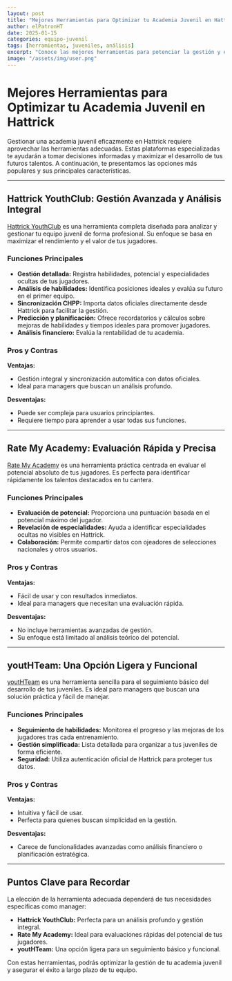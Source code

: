 ```yaml
---
layout: post
title: "Mejores Herramientas para Optimizar tu Academia Juvenil en Hattrick"
author: elPatronHT
date: 2025-01-15
categories: equipo-juvenil
tags: [herramientas, juveniles, análisis]
excerpt: "Conoce las mejores herramientas para potenciar la gestión y el rendimiento de tu cantera en Hattrick."
image: "/assets/img/user.png"
---
```


# Mejores Herramientas para Optimizar tu Academia Juvenil en Hattrick

Gestionar una academia juvenil eficazmente en Hattrick requiere aprovechar las herramientas adecuadas. Estas plataformas especializadas te ayudarán a tomar decisiones informadas y maximizar el desarrollo de tus futuros talentos. A continuación, te presentamos las opciones más populares y sus principales características.

---

## Hattrick YouthClub: Gestión Avanzada y Análisis Integral

[Hattrick YouthClub](https://www.hattrick-youthclub.org/) es una herramienta completa diseñada para analizar y gestionar tu equipo juvenil de forma profesional. Su enfoque se basa en maximizar el rendimiento y el valor de tus jugadores.

### Funciones Principales

- **Gestión detallada:** Registra habilidades, potencial y especialidades ocultas de tus jugadores.
- **Análisis de habilidades:** Identifica posiciones ideales y evalúa su futuro en el primer equipo.
- **Sincronización CHPP:** Importa datos oficiales directamente desde Hattrick para facilitar la gestión.
- **Predicción y planificación:** Ofrece recordatorios y cálculos sobre mejoras de habilidades y tiempos ideales para promover jugadores.
- **Análisis financiero:** Evalúa la rentabilidad de tu academia.

### Pros y Contras

**Ventajas:**

- Gestión integral y sincronización automática con datos oficiales.
- Ideal para managers que buscan un análisis profundo.

**Desventajas:**

- Puede ser compleja para usuarios principiantes.
- Requiere tiempo para aprender a usar todas sus funciones.

---

## Rate My Academy: Evaluación Rápida y Precisa

[Rate My Academy](https://www.rate-my-academy.com/players) es una herramienta práctica centrada en evaluar el potencial absoluto de tus jugadores. Es perfecta para identificar rápidamente los talentos destacados en tu cantera.

### Funciones Principales

- **Evaluación de potencial:** Proporciona una puntuación basada en el potencial máximo del jugador.
- **Revelación de especialidades:** Ayuda a identificar especialidades ocultas no visibles en Hattrick.
- **Colaboración:** Permite compartir datos con ojeadores de selecciones nacionales y otros usuarios.

### Pros y Contras

**Ventajas:**

- Fácil de usar y con resultados inmediatos.
- Ideal para managers que necesitan una evaluación rápida.

**Desventajas:**

- No incluye herramientas avanzadas de gestión.
- Su enfoque está limitado al análisis teórico del potencial.

---

## youtHTeam: Una Opción Ligera y Funcional

[youtHTeam](https://youthteam.moshu.ro/) es una herramienta sencilla para el seguimiento básico del desarrollo de tus juveniles. Es ideal para managers que buscan una solución práctica y fácil de manejar.

### Funciones Principales

- **Seguimiento de habilidades:** Monitorea el progreso y las mejoras de los jugadores tras cada entrenamiento.
- **Gestión simplificada:** Lista detallada para organizar a tus juveniles de forma eficiente.
- **Seguridad:** Utiliza autenticación oficial de Hattrick para proteger tus datos.

### Pros y Contras

**Ventajas:**

- Intuitiva y fácil de usar.
- Perfecta para quienes buscan simplicidad en la gestión.

**Desventajas:**

- Carece de funcionalidades avanzadas como análisis financiero o planificación estratégica.

---

## Puntos Clave para Recordar

La elección de la herramienta adecuada dependerá de tus necesidades específicas como manager:

- **Hattrick YouthClub:** Perfecta para un análisis profundo y gestión integral.
- **Rate My Academy:** Ideal para evaluaciones rápidas del potencial de tus jugadores.
- **youtHTeam:** Una opción ligera para un seguimiento básico y funcional.

Con estas herramientas, podrás optimizar la gestión de tu academia juvenil y asegurar el éxito a largo plazo de tu equipo.
